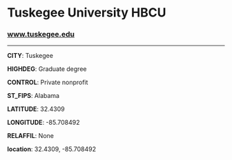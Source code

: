 # Tuskegee University HBCU
### www.tuskegee.edu
---
**CITY**: Tuskegee

**HIGHDEG**: Graduate degree

**CONTROL**: Private nonprofit

**ST_FIPS**: Alabama

**LATITUDE**: 32.4309

**LONGITUDE**: -85.708492

**RELAFFIL**: None

**location**: 32.4309, -85.708492